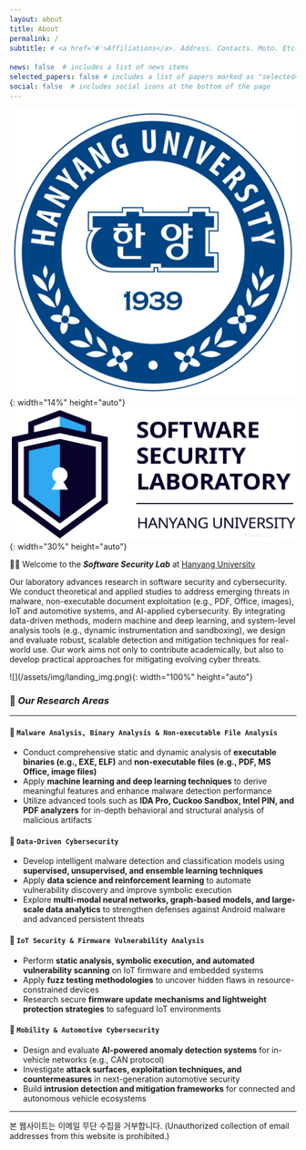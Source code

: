 ```yaml
---
layout: about
title: About
permalink: /
subtitle: # <a href='#'>Affiliations</a>. Address. Contacts. Moto. Etc.

news: false  # includes a list of news items
selected_papers: false # includes a list of papers marked as "selected={true}"
social: false  # includes social icons at the bottom of the page
---
```


![](/assets/img/hyu_logo.jpg){: width="14%" height="auto"} ![](/assets/img/sslab_logo.png){: width="30%" height="auto"}

👋🏻 Welcome to the ***Software Security Lab*** at [Hanyang University](https://www.hanyang.ac.kr/)

<p>
    Our laboratory advances research in software security and cybersecurity.  
    We conduct theoretical and applied studies to address emerging threats in malware, non-executable document exploitation (e.g., PDF, Office, images), IoT and automotive systems, and AI-applied cybersecurity.  
    By integrating data-driven methods, modern machine and deep learning, and system-level analysis tools (e.g., dynamic instrumentation and sandboxing), we design and evaluate robust, scalable detection and mitigation techniques for real-world use.  
    Our work aims not only to contribute academically, but also to develop practical approaches for mitigating evolving cyber threats.
</p>
![](/assets/img/landing_img.png){: width="100%" height="auto"}

### 🎯 ***Our Research Areas***
---

#### 📌 `Malware Analysis, Binary Analysis & Non-executable File Analysis`
- Conduct comprehensive static and dynamic analysis of **executable binaries (e.g., EXE, ELF)** and **non-executable files (e.g., PDF, MS Office, image files)**  
- Apply **machine learning and deep learning techniques** to derive meaningful features and enhance malware detection performance  
- Utilize advanced tools such as **IDA Pro, Cuckoo Sandbox, Intel PIN, and PDF analyzers** for in-depth behavioral and structural analysis of malicious artifacts  

#### 📌 `Data-Driven Cybersecurity`
- Develop intelligent malware detection and classification models using **supervised, unsupervised, and ensemble learning techniques**  
- Apply **data science and reinforcement learning** to automate vulnerability discovery and improve symbolic execution  
- Explore **multi-modal neural networks, graph-based models, and large-scale data analytics** to strengthen defenses against Android malware and advanced persistent threats  

#### 📌 `IoT Security & Firmware Vulnerability Analysis`
- Perform **static analysis, symbolic execution, and automated vulnerability scanning** on IoT firmware and embedded systems  
- Apply **fuzz testing methodologies** to uncover hidden flaws in resource-constrained devices  
- Research secure **firmware update mechanisms and lightweight protection strategies** to safeguard IoT environments  

#### 📌 `Mobility & Automotive Cybersecurity`
- Design and evaluate **AI-powered anomaly detection systems** for in-vehicle networks (e.g., CAN protocol)  
- Investigate **attack surfaces, exploitation techniques, and countermeasures** in next-generation automotive security  
- Build **intrusion detection and mitigation frameworks** for connected and autonomous vehicle ecosystems  

---

<footer>
  <p>본 웹사이트는 이메일 무단 수집을 거부합니다. (Unauthorized collection of email addresses from this website is prohibited.)</p>
</footer> 